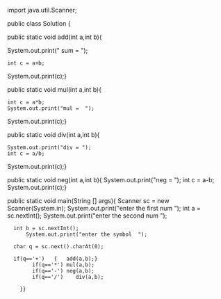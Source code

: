 import java.util.Scanner;

public class Solution {


public static void add(int a,int b){ 
    
System.out.print(" sum  =   ");

    int c = a+b;
System.out.print(c);}

public static void mul(int a,int b){

    
    int c = a*b;
    System.out.print("mul =  ");
System.out.print(c);}

public static void div(int a,int b){
 
    System.out.print("div = ");
    int c = a/b;
System.out.print(c);}

public static void neg(int a,int b){
    System.out.print("neg = ");
    int c = a-b;
System.out.print(c);}



public static void main(String [] args){
    Scanner sc = new Scanner(System.in);
    System.out.print("enter the first num ");
    int a = sc.nextInt();
        System.out.print("enter the second num ");

      int b = sc.nextInt();
          System.out.print("enter the symbol  ");

      char q = sc.next().charAt(0);
             
      if(q=='+')   {   add(a,b);}
            if(q=='*') mul(a,b);
            if(q=='-') neg(a,b);
            if(q=='/')    div(a,b);
    
        }}
